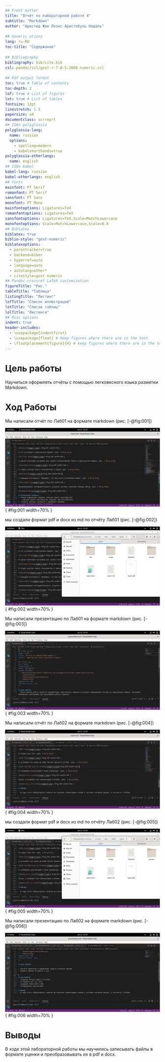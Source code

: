```yaml
---
## Front matter
title: "Отчёт по лабораторной работе 4"
subtitle: "Markdown"
author: "Аристид Жан Лоэнс Аристобуль Надаль"

## Generic otions
lang: ru-RU
toc-title: "Содержание"

## Bibliography
bibliography: bib/cite.bib
csl: pandoc/csl/gost-r-7-0-5-2008-numeric.csl

## Pdf output format
toc: true # Table of contents
toc-depth: 2
lof: true # List of figures
lot: true # List of tables
fontsize: 12pt
linestretch: 1.5
papersize: a4
documentclass: scrreprt
## I18n polyglossia
polyglossia-lang:
  name: russian
  options:
	- spelling=modern
	- babelshorthands=true
polyglossia-otherlangs:
  name: english
## I18n babel
babel-lang: russian
babel-otherlangs: english
## Fonts
mainfont: PT Serif
romanfont: PT Serif
sansfont: PT Sans
monofont: PT Mono
mainfontoptions: Ligatures=TeX
romanfontoptions: Ligatures=TeX
sansfontoptions: Ligatures=TeX,Scale=MatchLowercase
monofontoptions: Scale=MatchLowercase,Scale=0.9
## Biblatex
biblatex: true
biblio-style: "gost-numeric"
biblatexoptions:
  - parentracker=true
  - backend=biber
  - hyperref=auto
  - language=auto
  - autolang=other*
  - citestyle=gost-numeric
## Pandoc-crossref LaTeX customization
figureTitle: "Рис."
tableTitle: "Таблица"
listingTitle: "Листинг"
lofTitle: "Список иллюстраций"
lotTitle: "Список таблиц"
lolTitle: "Листинги"
## Misc options
indent: true
header-includes:
  - \usepackage{indentfirst}
  - \usepackage{float} # keep figures where there are in the text
  - \floatplacement{figure}{H} # keep figures where there are in the text
---
```


# Цель работы

Научиться оформлять отчёты с помощью легковесного языка разметки Markdown.

# Ход Работы

Мы написали отчёт по Лаб01 на формате markdown (рис. [-@fig:001])

![Report lab 1 in md](image/1.png){ #fig:001 width=70% }

мы создали формат pdf и docx из md по отчёту Лаб01 (рис. [-@fig:002])

![Format pdf and docx ReportLab1](image/2.png){ #fig:002 width=70% }

Мы написали презентацию по Лаб01 на формате markdown (рис. [-@fig:003])

![Presentation lab 1 in md](image/3.png){ #fig:003 width=70% }

Мы написали отчёт по Лаб02 на формате markdown (рис. [-@fig:004])

![Report lab 2 in md](image/4.png){ #fig:004 width=70% }

мы создали формат pdf и docx из md по отчёту Лаб02 (рис. [-@fig:005])

![Format pdf and docx ReportLab2](image/5.png){ #fig:005 width=70% }

Мы написали презентацию по Лаб02 на формате markdown (рис. [-@fig:006])

![Presentation lab 2 in md](image/6.png){ #fig:006 width=70% }

# Выводы

В ходе этой лабораторной работы мы научились записывать файлы в формате уценки и преобразовывать их в pdf и docx.

